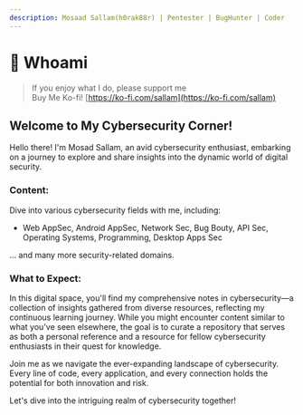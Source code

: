 ```yaml
---
description: Mosaad Sallam(h0rak88r) | Pentester | BugHunter | Coder
---
```


# 🧑 Whoami

> If you enjoy what I do, please support me\
> &#x20;Buy Me Ko-fi! [https://ko-fi.com/sallam](https://ko-fi.com/sallam)

## Welcome to My Cybersecurity Corner!

Hello there! I'm Mosad Sallam, an avid cybersecurity enthusiast, embarking on a journey to explore and share insights into the dynamic world of digital security.

### Content:

Dive into various cybersecurity fields with me, including:

* Web AppSec, Android AppSec, Network Sec, Bug Bouty, API Sec, Operating Systems, Programming, Desktop Apps Sec

... and many more security-related domains.

### What to Expect:

In this digital space, you'll find my comprehensive notes in cybersecurity—a collection of insights gathered from diverse resources, reflecting my continuous learning journey. While you might encounter content similar to what you've seen elsewhere, the goal is to curate a repository that serves as both a personal reference and a resource for fellow cybersecurity enthusiasts in their quest for knowledge.

Join me as we navigate the ever-expanding landscape of cybersecurity. Every line of code, every application, and every connection holds the potential for both innovation and risk.

Let's dive into the intriguing realm of cybersecurity together!
